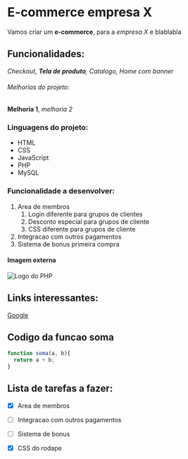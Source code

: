 # E-commerce empresa X

Vamos criar um **e-commerce**, para a *empresa X* e blablabla

## Funcionalidades:

_Checkout, **Tela de produto**, Catalogo, Home com banner_

###### Melhorias do projeto:

__Melhoria 1__, _melhoria 2_

### Linguagens do projeto:

* HTML
* CSS
* JavaScript
* PHP
* MySQL

### Funcionalidade a desenvolver:

1. Area de membros
    1. Login diferente para grupos de clientes
    2. Desconto especial para grupos de cliente
    3. CSS diferente para grupos de cliente
2. Integracao com outros pagamentos
3. Sistema de bonus primeira compra

#### Imagem externa

![Logo do PHP](https://upload.wikimedia.org/wikipedia/commons/2/27/PHP-logo.svg)

## Links interessantes:

[Google](https://www.google.com)

## Codigo da funcao soma

```javascript
function soma(a, b){
  return a + b;
}
```

## Lista de tarefas a fazer:
- [x] Area de membros
- [ ] Integracao com outros pagamentos
- [ ] Sistema de bonus
- [x] CSS do rodape  




